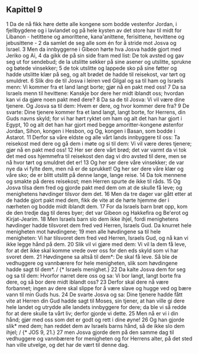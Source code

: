 ## Kapittel 9

1 Da de nå fikk høre dette alle kongene som bodde vestenfor Jordan, i fjellbygdene og i lavlandet og på hele kysten av det store hav til midt for Libanon - hetittene og amorittene, kana'anittene, ferisittene, hevittene og jebusittene -
2 da samlet de seg alle som én for å stride mot Josva og Israel.
3 Men da innbyggerne i Gibeon hørte hva Josva hadde gjort med Jeriko og Ai,
4 da gikk de på sin side fram med list: De tok avsted og gav seg ut for sendebud; de la utslitte sekker på sine asener og utslitte, sprukne og bøtede vinsekker;
5 de tok utslitte og lappede sko på sine føtter og hadde utslitte klær på seg, og alt brødet de hadde til reisekost, var tørt og smuldret.
6 Slik dro de til Josva i leiren ved Gilgal og sa til ham og Israels menn: Vi kommer fra et land langt borte; gjør nå en pakt med oss!
7 Da sa Israels menn til hevittene: Kanskje bor dere her midt iblandt oss; hvordan kan vi da gjøre noen pakt med dere?
8 Da sa de til Josva: Vi vil være dine tjenere. Og Josva sa til dem: Hvem er dere, og hvor kommer dere fra?
9 De svarte: Dine tjenere kommer fra et land langt, langt borte, for Herrens, din Guds navns skyld; for vi har hørt ryktet om ham og alt det han har gjort i Egypt,
10 og alt det han har gjort med begge amoritter-kongene østenfor Jordan, Sihon, kongen i Hesbon, og Og, kongen i Basan, som bodde i Astarot.
11 Derfor sa våre eldste og alle vårt lands innbyggere til oss: Ta reisekost med dere og gå dem i møte og si til dem: Vi vil være deres tjenere; gjør nå en pakt med oss!
12 Her ser dere vårt brød; det var varmt da vi tok det med oss hjemmefra til reisekost den dag vi dro avsted til dere, men se nå hvor tørt og smuldret det er!
13 Og her ser dere våre vinsekker; de var nye da vi fylte dem, men nå er de sprukket! Og her ser dere våre klær og våre sko; de er blitt utslitt på denne lange, lange reise.
14 Da tok mennene og smakte på deres reisekost; men Herren spurte de ikke til råds.
15 Og Josva tilsa dem fred og gjorde pakt med dem om at de skulle få leve; og menighetens høvdinger tilsvor dem det.
16 Men da tre dager var gått etter at de hadde gjort pakt med dem, fikk de vite at de hørte hjemme der i nærheten og bodde midt iblandt dem.
17 For da Israels barn brøt opp, kom de den tredje dag til deres byer; det var Gibeon og Hakkefira og Be'erot og Kirjat-Jearim.
18 Men Israels barn slo dem ikke ihjel, fordi menighetens høvdinger hadde tilsvoret dem fred ved Herren, Israels Gud. Da knurret hele menigheten mot høvdingene;
19 men alle høvdingene sa til hele menigheten: Vi har tilsvoret dem fred ved Herren, Israels Gud, og nå kan vi ikke legge hånd på dem.
20 Slik vil vi gjøre med dem: Vi vil la dem få leve, for at det ikke skal komme vrede over oss for den eds skyld som vi har svoret dem.
21 Høvdingene sa altså til dem*: De skal få leve. Så ble de vedhuggere og vannbærere for hele menigheten, slik som høvdingene hadde sagt til dem*. / {* Israels menighet.}
22 Da kalte Josva dem for seg og sa til dem: Hvorfor narret dere oss og sa: Vi bor langt, langt borte fra dere, og så bor dere midt iblandt oss?
23 Derfor skal dere nå være forbannet; ingen av dere skal slippe for å være slave og hugge ved og bære vann til min Guds hus.
24 De svarte Josva og sa: Dine tjenere hadde fått vite at Herren din Gud hadde sagt til Moses, sin tjener, at han ville gi dere hele landet og utrydde alle landets innbyggere for dere; da ble vi så redde for at dere skulle ta vårt liv; derfor gjorde vi dette.
25 Men nå er vi i din hånd; gjør med oss som det er godt og rett i dine øyne!
26 Og han gjorde slik* med dem; han reddet dem av Israels barns hånd, så de ikke slo dem ihjel; / {* JOS 9, 21.}
27 men Josva gjorde dem på den samme dag til vedhuggere og vannbærere for menigheten og for Herrens alter, på det sted han ville utvelge, og det har de vært til denne dag.
